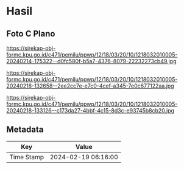# Hasil

## Foto C Plano

https://sirekap-obj-formc.kpu.go.id/c471/pemilu/ppwp/12/18/03/20/10/1218032010005-20240214-175322--d0fc580f-b5a7-4376-8079-22232273cb49.jpg

https://sirekap-obj-formc.kpu.go.id/c471/pemilu/ppwp/12/18/03/20/10/1218032010005-20240218-132658--2ee2cc7e-e7c0-4cef-a345-7e0c677122aa.jpg

https://sirekap-obj-formc.kpu.go.id/c471/pemilu/ppwp/12/18/03/20/10/1218032010005-20240218-133126--c173da27-4bbf-4c15-8d3c-e93745b8cb20.jpg


## Metadata

| Key        | Value               |
| ---------- | ------------------- |
| Time Stamp | 2024-02-19 06:16:00 |



